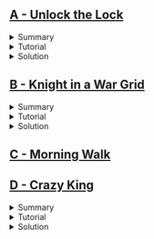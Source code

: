 ## [A - Unlock the Lock](https://onlinejudge.org/index.php?option=com_onlinejudge&Itemid=8&page=show_problem&problem=3312)
<details>
  <summary>Summary</summary>

  You are given 3 integers $L$, $U$, $R$, and an array $RV$ of $R$ intergers. You can do the following operation in one step-  
  - At each step, choose any interger $x$ from the given array $RV$ and replace $L$ with $(x+L)\mod 10000$.  

  Let us define $distance$ from $i$ to $j$ as the number of operations needed to make $i=j$. Find the minimum distance from $L$ to $U$ 
  or state that it is impossible to make $U$ from $L$ using the above operation.
</details>
<details>
  <summary>Tutorial</summary>

  Let us say, we get $R$ different integers ${L_1}\',{L_2}\',{L_3}\',...,{L_R}\'$ by applying the operation to $L$ once. So we can 
  say that minimum $distance$ from $L$ to all of ${L_i}\'$ is $1$. Because from $L$ there is no other minimal way to visit all ${L_i}\'$. 
  Similarly, from each of the ${L_i}\'$ we will get $x_i$ integers after applying the operation for the second time to all 
  of the ${L_i}\'$. Here $x_i\leq R$, because after applying operation second time, we may get some integers which are the repeatation 
  of ${L_i}\'$.  
  We repeat the steps and at each step, we record the distance of the integers.  

  This above can be implemented using BFS. While iterating a number $x$, we will apply the operation i.even. we will add the $RV_i$ 
  with $x$ and if the number is not visited before, then we will store the number in the queue, and we will update it's distance 
  by $distance[x + RV_i] = distance[x] + 1;$.  
  If it is possible to get $U$ from $L$, then $U$ will be visited once. Otherwise, $U$ will never be visited. (And obviously the 
  queue will not run into $\infty$. Because, we can visit at most 10000 numbers, and after visiting all of these numbers, the new 
  numbers will be already visited.) At the end, if $U$ was visited then the answer is $distance[U]$. And if not, then the answer 
  is $-1$.
</details>
<details>
  <summary>Solution</summary>

  ```cpp
  #include "bits/stdc++.h"

  #define fast ios::sync_with_stdio(0);cin.tie(0)
  #define tests int t=1;if(multi_test)cin>>t;for(int kase=1;kase<=t;kase++)
  #define range(v, n) v, v + n
  #define all(v) v.begin(), v.end()
  #define toN(v, n) v.begin(), v.begin() + n
  #define ulta(v) v.rbegin(), v.rend()

  using namespace std;

  typedef long long ll;
  typedef pair<int, int> PII;

  const bool multi_test = false;
  int l, u, r;
  vector<int> v;

  void solve(int kase) {
    cout << "Case " << kase << ": ";
    vector<int> d(10000, -1);
    d[l] = 0;
    queue<int> q;
    q.push(l);
    while(!q.empty()) {
      int node = q.front();
      q.pop();
      for(auto i: v) {
        int n = (node + i) % 10000;
        if(d[n] == -1) {
          q.push(n);
          d[n] = d[node] + 1;
        }
      }
    }

    cout << (d[u] == -1 ? "Permanently Locked" : to_string(d[u]));
    cout << '\n';
  }

  int main() {
    fast;

    int kase = 1;
    while(cin >> l >> u >> r && r) {
      v.resize(r);
      for(auto &i: v)
        cin >> i;
      solve(kase++);
    }

    return 0;
  }
  ```
</details>

## [B - Knight in a War Grid](https://onlinejudge.org/index.php?option=com_onlinejudge&Itemid=8&page=show_problem&problem=3057)
<details>
  <summary>Summary</summary>

  You are given $R$, $C$ denoting number of rows and columns of an $R\times C$ grid. You are also given $M$, $N$ which denotes that we 
  can move from $(a, b)$ to $(c, d)$ iff any of this two conditions satisfies:
  $$|a-c|=M\textit{ and }|b-d|=N$$
  $$or$$
  $$|a-c|=N\textit{ and }|b-d|=M$$
  And then you are given $W$, denoting there are $W$ blocked cells which you cannot visit, and the blocked cells 
  $x_i, y_i$ are given.  

  Let us define a cell $even$, if the count of accessible cells from that cell in one move is even. And we define $odd$ 
  cell, if the number of accessible cells from that cell in one move is odd numbered. **Note:** All the blocked cells are 
  inaccessible.  
  You will start from cell $(0, 0)$ (Note: The grid is indexed in 0-base). You will visit all possible cells you can visit on your path and return to $(0, 0)$. After the visit output the number of even cells and odd cells.
</details>
<details>
  <summary>Tutorial</summary>

  We can use BFS to solve this problem. At the outset, let's find out the cells we can visit if we are presently in 
  cell $(a, b)$. Let's say we can go to $(c, d)$ in one move. So,   
  ***Case 1:*** $(|a-c|=M)\Rightarrow (a-c=M\textit{ or }-(a-c)=M)\Rightarrow (c=a-M\textit{ or }c=a+M)$ and 
  $(|b-d|=N)\Rightarrow (b-d=N\textit{ or }-(b-d)=N)\Rightarrow (d=b-N\textit{ or }d=b+N)$. So we get $2\times 2=4$ 
  transitions ${(M, N), (M, -N), (-M, N), (-M, -N)}$.  
  ***Case 2:*** Applying the above procedure, similarly we get another 4 transitions ${(N, M), (N, -M), (-N, M), (-N, -M)}$.  
  These transitions indicates that $c=a+transition_i.first$ and $d=b+transition_i.second$.  

  There are two corner cases regarding the transitions. These are when $M=N$ and when $M=0\textit{ or } N=0$.

  Now using these transitions, we can iterate through all the possible visitable cells, and in each cell we will 
  count the number of accessible cells from that cell. If the count is odd, we will increase the even counter by 
  else we will increase the odd counter by one.
</details>
<details>
  <summary>Solution</summary>

  ```cpp
  #include "bits/stdc++.h"

  #define fast ios::sync_with_stdio(0);cin.tie(0)
  #define tests int t=1;if(multi_test)cin>>t;for(int kase=1;kase<=t;kase++)
  #define caseout cout << "Case " << kase << ": "
  #define range(v, n) v, v + n
  #define all(v) v.begin(), v.end()
  #define toN(v, n) v.begin(), v.begin() + n
  #define ulta(v) v.rbegin(), v.rend()

  using namespace std;

  typedef long long ll;
  typedef pair<int, int> PII;

  const bool multi_test = true;
  int r, c, m, n, w, odd, even;
  set<PII> water, vis;
  queue<PII> q;

  bool is_valid(int x, int y) {
    return x >= 0 && y >= 0 && x < r && y < c && !water.count({x, y});
  }

  void solve(int kase) {
    cin >> r >> c >> m >> n >> w;
    while(w--) {
      int x, y;
      cin >> x >> y;
      water.emplace(PII{x, y});
    }

    vector<PII> dir {{m, n}, {-m, n}, {m, -n}, {-m, -n},
                     {n, m}, {-n, m}, {n, -m}, {-n, -m}};
    sort(all(dir));
    dir.erase(unique(all(dir)), dir.end());
    
    even = odd = 0;
    q.push({0, 0});
    vis.emplace(PII{0, 0});
    while(!q.empty()) {
      int x, y, X, Y, cnt = 0;
      x = q.front().first, y = q.front().second;
      q.pop();
      for(auto [a, b]: dir) {
        X = x + a, Y = y + b;
        if(is_valid(X, Y)) {
          cnt++;
          if(!vis.count({X, Y})) {
            vis.emplace(PII{X, Y});
            q.push({X, Y});
          }
        }
      }
      cnt & 1 ? odd++ : even++;
    }

    caseout << even << ' ' << odd << '\n';
    water.clear();
    vis.clear();
  }

  int main() {
    fast;

    tests
      solve(kase);

    return 0;
  }
  ```
</details>

## [C - Morning Walk](https://onlinejudge.org/index.php?option=com_onlinejudge&Itemid=8&page=show_problem&problem=1537)

## [D - Crazy King](https://onlinejudge.org/index.php?option=com_onlinejudge&Itemid=8&page=show_problem&problem=2327)
<details>
  <summary>Summary</summary>

  You are given a $N\times M$ chessboard which contains any of these symbols ${'.','Z','A','B'}$. Cells containing $'Z'$ are the cells occupied by knights. $'.'$ means unoccupied cells.  

  You have to go to $'B'$ from $'A'$ satisfying the conditions below:  
  - You can move forward or backward by one step at a time diagonally, horizontally or 
  vertically i.e. like a king in a chessboard. (Because you are the king!)
  - You cannot move to a cell which is occupied by a knight.
  - If any of the knights can move to a cell in one move, then you cannot move to that 
  cell i.e. all accessible cells from the knights are blocked for you.  

  Find minimum distance from $B$ to $A$, or if it is not possible then, print as requested in the statement.
</details>
<details>
  <summary>Tutorial</summary>

  We can traverse through all possible accessible cells using BFS. While we are on a cell, 
  if the child cells (the cells to which we can go in one move) are not blocked by the above conditions, then we can visit the child cells and update its distance by 
  $distance[child]=distance[parent]+1$.  

  *How can we check if a cell is blocked?*  
  If we are on a cell and in one knight move from that cell we can go to a cell which is occupied by a knight then obviously our present cell is blocked. Another way to do this 
  is, before applying bfs, we can visit all the cells which are occupied by knights and 
  from each cell we can make one knight move and mark the new cells as blocked.  

  After completing this journey print the $distance[B]$ or print as requested in the statement if $B$ was never visited.
</details>
<details>
  <summary>Solution</summary>

  ```cpp
  #include "bits/stdc++.h"

  #define fast ios::sync_with_stdio(0);cin.tie(0)
  #define tests int t=1;if(multi_test)cin>>t;for(int kase=1;kase<=t;kase++)
  #define caseout cout << "Case " << kase << ": "
  #define range(v, n) v, v + n
  #define all(v) v.begin(), v.end()
  #define toN(v, n) v.begin(), v.begin() + n
  #define ulta(v) v.rbegin(), v.rend()

  using namespace std;

  typedef long long ll;
  typedef pair<int, int> PII;

  const bool multi_test = true;
  int m, n;
  PII a, b;
  int d[101][101];
  vector<string> grid;
  vector<PII> horse_dir{{2, 1}, {-2, 1}, {2, -1}, {-2, -1},
                  {1, 2}, {-1, 2}, {1, -2}, {-1, -2}};
  vector<PII> king_dir{{1, 1}, {-1, 1}, {1, -1}, {-1, -1},
                      {1, 0}, {-1, 0}, {0,  1}, { 0, -1}};

  void findab() {
    for(int i = 0; i < m; i++) {
      for(int j = 0; j < n; j++) {
        if(grid[i][j] == 'A')
          a = {i, j};
        if(grid[i][j] == 'B')
          b = {i, j};
      }
    }
  }

  bool is_valid(int x, int y) {
    if(x < 0 || y < 0 || x >= m || y >= n || grid[x][y] == 'Z')
      return false;
    if(grid[x][y] == 'B')
      return true;
    for(auto [s, t]: horse_dir) {
      int X = x + s, Y = y + t;
      if(X >= 0 && Y >= 0 && X < m && Y < n && grid[X][Y] == 'Z')
        return false;
    }
    return true;
  }

  void solve() {
    cin >> m >> n;
    grid.resize(m);
    for(auto &i: grid)
      cin >> i;

    findab();
    memset(d, -1, sizeof d);
    queue<PII> q;
    q.push(a);
    d[a.first][a.second] = 0;
    while(!q.empty()) {
      int x = q.front().first, y = q.front().second;
      q.pop();
      for(auto [s, t]: king_dir) {
        int X = x + s, Y = y + t;
        if(is_valid(X, Y) && d[X][Y] == -1) {
          q.push({X, Y});
          d[X][Y] = d[x][y] + 1;
        }
      }
    }

    if(d[b.first][b.second] == -1)
      cout << "King Peter, you can't go now!";
    else
      cout << "Minimal possible length of a trip is " << d[b.first][b.second];
    cout << '\n';
  }

  int main() {
    fast;

    tests
      solve();

    return 0;
  }
  ```
</details>


